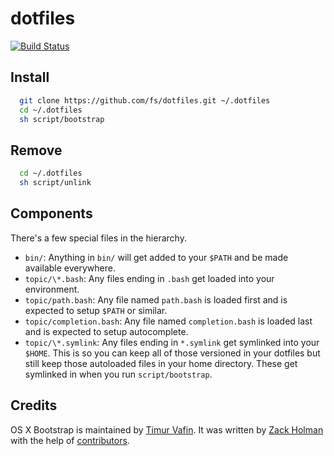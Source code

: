 # dotfiles

[![Build Status](https://travis-ci.org/fs/dotfiles.svg)](https://travis-ci.org/fs/dotfiles)

## Install

```bash
  git clone https://github.com/fs/dotfiles.git ~/.dotfiles
  cd ~/.dotfiles
  sh script/bootstrap
```

## Remove

```bash
  cd ~/.dotfiles
  sh script/unlink
```

## Components

There's a few special files in the hierarchy.

- `bin/`: Anything in `bin/` will get added to your `$PATH` and be made available everywhere.
- `topic/\*.bash`: Any files ending in `.bash` get loaded into your environment.
- `topic/path.bash`: Any file named `path.bash` is loaded first and is expected to setup `$PATH` or similar.
- `topic/completion.bash`: Any file named `completion.bash` is loaded last and is expected to setup autocomplete.
- `topic/\*.symlink`: Any files ending in `*.symlink` get symlinked into your `$HOME`. This is so you can keep all of those versioned in your dotfiles but still keep those autoloaded files in your home directory. These get symlinked in when you run `script/bootstrap`.

## Credits

OS X Bootstrap is maintained by [Timur Vafin](http://github.com/timurvafin).
It was written by [Zack Holman](https://github.com/holman/dotfiles) with the help of
[contributors](http://github.com/fs/dotfiles/contributors).
